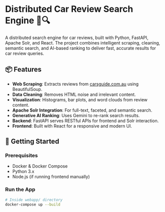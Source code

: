 # Distributed Car Review Search Engine 🚗🔍

A distributed search engine for car reviews, built with Python, FastAPI, Apache Solr, and React. The project combines intelligent scraping, cleaning, semantic search, and AI-based ranking to deliver fast, accurate results for car review queries.

## 📦 Features

- **Web Scraping**: Extracts reviews from [carsguide.com.au](https://www.carsguide.com.au/) using BeautifulSoup.
- **Data Cleaning**: Removes HTML noise and irrelevant content.
- **Visualization**: Histograms, bar plots, and word clouds from review content.
- **Apache Solr Integration**: For full-text, faceted, and semantic search.
- **Generative AI Ranking**: Uses Gemini to re-rank search results.
- **Backend**: FastAPI serves RESTful APIs for frontend and Solr interaction.
- **Frontend**: Built with React for a responsive and modern UI.

## 🚀 Getting Started

### Prerequisites

- Docker & Docker Compose
- Python 3.x
- Node.js (if running frontend manually)

### Run the App

```bash
# Inside webapp/ directory
docker-compose up --build
